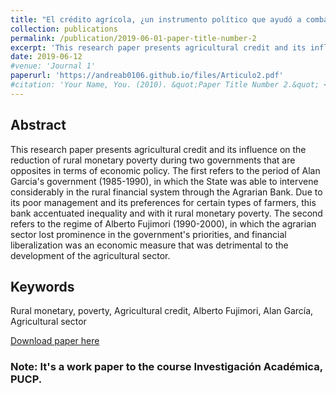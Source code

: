 ```yaml
---
title: "El crédito agrícola, ¿un instrumento político que ayudó a combatir la pobreza monetaria del Perú rural?"
collection: publications
permalink: /publication/2019-06-01-paper-title-number-2
excerpt: 'This research paper presents agricultural credit and its influence on the reduction of rural monetary poverty during two governments that are opposites in terms of economic policy, Alan García and Alberto Fujimori.'
date: 2019-06-12
#venue: 'Journal 1'
paperurl: 'https://andreab0106.github.io/files/Articulo2.pdf'
#citation: 'Your Name, You. (2010). &quot;Paper Title Number 2.&quot; <i>Journal 1</i>. 1(2).'
---
```

## Abstract

This research paper presents agricultural credit and its influence on the reduction of rural monetary poverty during two governments that are opposites in terms of economic policy. The first refers to the period of Alan Garcia's government (1985-1990), in which the State was able to intervene considerably in the rural financial system through the Agrarian Bank. Due to its poor management and its preferences for certain types of farmers, this bank accentuated inequality and with it rural monetary poverty. The second refers to the regime of Alberto Fujimori (1990-2000), in which the agrarian sector lost prominence in the government's priorities, and financial liberalization was an economic measure that was detrimental to the development of the agricultural sector.

## Keywords
Rural monetary, poverty, Agricultural credit, Alberto Fujimori, Alan García, Agricultural sector

[Download paper here]('https://andreab0106.github.io/files/Articulo2.pdf')

### Note: It's a work paper to the course Investigación Académica, PUCP. 